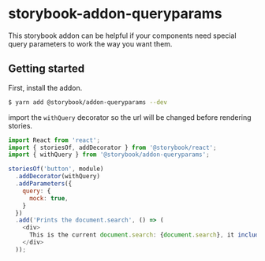 # storybook-addon-queryparams

This storybook addon can be helpful if your components need special query parameters to work the way you want them.

## Getting started

First, install the addon.

```sh
$ yarn add @storybook/addon-queryparams --dev
```

import the `withQuery` decorator so the url will be changed before rendering stories.

```js
import React from 'react';
import { storiesOf, addDecorator } from '@storybook/react';
import { withQuery } from '@storybook/addon-queryparams';

storiesOf('button', module)
  .addDecorator(withQuery)
  .addParameters({
    query: {
      mock: true,
    }
  })
  .add('Prints the document.search', () => (
    <div>
      This is the current document.search: {document.search}, it includes `mock`!
    </div>
  ));
```
